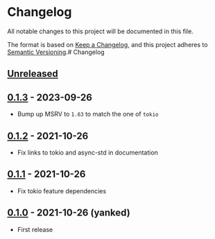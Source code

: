 # Changelog

All notable changes to this project will be documented in this file.

The format is based on [Keep a Changelog](https://keepachangelog.com/en/1.1.0/),
and this project adheres to [Semantic Versioning](https://semver.org/spec/v2.0.0.html).# Changelog

<!-- next-header -->

## [Unreleased]

## [0.1.3] - 2023-09-26

- Bump up MSRV to `1.63` to match the one of `tokio`

## [0.1.2] - 2021-10-26

- Fix links to tokio and async-std in documentation

## [0.1.1] - 2021-10-26

- Fix tokio feature dependencies

## [0.1.0] - 2021-10-26 (yanked)

- First release

<!-- next-url -->
[Unreleased]: https://github.com/bikeshedder/deadpool/compare/deadpool-runtime-v0.1.3...HEAD
[0.1.3]: https://github.com/bikeshedder/deadpool/compare/deadpool-runtime-v0.1.2...deadpool-runtime-v0.1.3
[0.1.2]: https://github.com/bikeshedder/deadpool/compare/deadpool-runtime-v0.1.1...deadpool-runtime-v0.1.2
[0.1.1]: https://github.com/bikeshedder/deadpool/compare/deadpool-runtime-v0.1.0...deadpool-runtime-v0.1.1
[0.1.0]: https://github.com/bikeshedder/deadpool/releases/tag/deadpool-runtime-v0.1.0